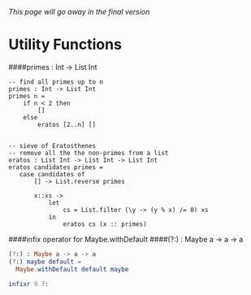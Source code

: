 *This page will go away in the final version*
# Utility Functions




####primes : Int -> List Int
```
-- find all primes up to n
primes : Int -> List Int
primes n = 
    if n < 2 then
        []
    else
        eratos [2..n] []


-- sieve of Eratosthenes
-- remove all the the non-primes from a list
eratos : List Int -> List Int -> List Int
eratos candidates primes =  
   case candidates of
       [] -> List.reverse primes
       
       x::xs ->
           let 
               cs = List.filter (\y -> (y % x) /= 0) xs
           in
               eratos cs (x :: primes)
```

####infix operator for Maybe.withDefault 
####(?:) : Maybe a -> a -> a

```elm
(?:) : Maybe a -> a -> a
(?:) maybe default =
  Maybe.withDefault default maybe

infixr 9 ?:
```